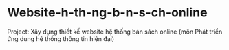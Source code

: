 # Website-h-th-ng-b-n-s-ch-online
Project: Xây dựng thiết kế website hệ thống bán sách online (môn Phát triển ứng dụng hệ thống thông tin hiện đại)
